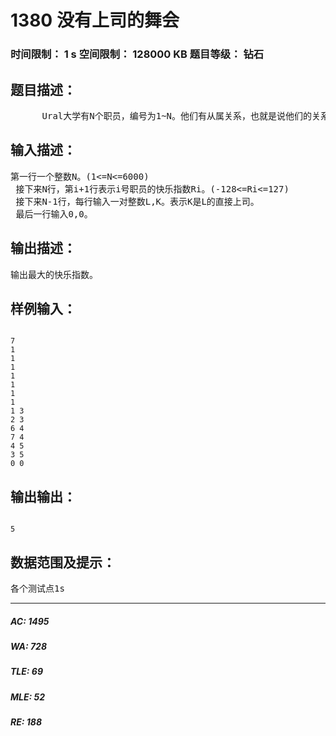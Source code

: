 # 1380 没有上司的舞会   
### 时间限制： 1 s     空间限制： 128000 KB     题目等级： 钻石  
## 题目描述：  

<pre>
      Ural大学有N个职员，编号为1~N。他们有从属关系，也就是说他们的关系就像一棵以校长为根的树，父结点就是子结点的直接上司。每个职员有一个快乐指数。现在有个周年庆宴会，要求与会职员的快乐指数最大。但是，没有职员愿和直接上司一起与会。
</pre>
  
  
## 输入描述：  

<pre>
第一行一个整数N。(1<=N<=6000)  
 接下来N行，第i+1行表示i号职员的快乐指数Ri。(-128<=Ri<=127)  
 接下来N-1行，每行输入一对整数L,K。表示K是L的直接上司。  
 最后一行输入0,0。
</pre>
  
  
## 输出描述：  

<pre>
输出最大的快乐指数。
</pre>
  
  
## 样例输入：  

<pre><code>
7  
1  
1  
1  
1  
1  
1  
1  
1 3  
2 3  
6 4  
7 4  
4 5  
3 5  
0 0
</code></pre>
  
  
## 输出输出：  

<pre><code>
5
</code></pre>
  
  
## 数据范围及提示：  

<pre>
各个测试点1s
</pre>
  
  
***  

##### AC: 1495  
##### WA: 728  
##### TLE: 69  
##### MLE: 52  
##### RE: 188  

